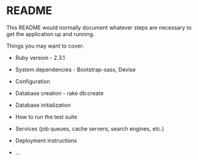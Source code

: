# README

This README would normally document whatever steps are necessary to get the
application up and running.

Things you may want to cover:

* Ruby version - 2.3.1

* System dependencies - Bootstrap-sass,
                        Devise


* Configuration

* Database creation - rake db:create

* Database initialization

* How to run the test suite

* Services (job queues, cache servers, search engines, etc.)

* Deployment instructions

* ...

